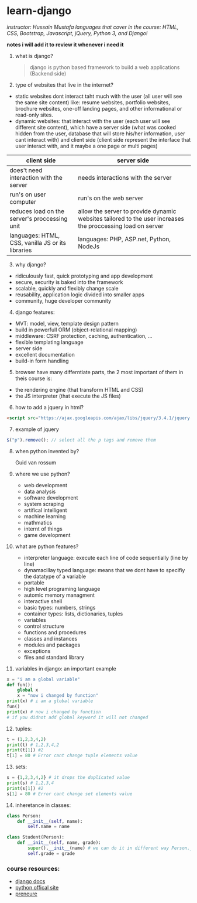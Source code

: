 # learn-django 
*instructor: Hussain Mustafa*
*languages that cover in the course: HTML, CSS, Bootstrap, Javascript, jQuery, Python 3, and Django!*


**notes i will add it to review it whenever i need it**

1. what is django?
    > django is python based framework to build a web applications (Backend side)

2. type of websites that live in the internet?
- static websites dont interact taht much with the user (all user will see the same site content) like: resume websites, portfolio websites, brochure websites, one-off landing pages, and other informational or read-only sites.
- dynamic websites: that interact with the user (each user will see different site content), which have a server side (what was cooked hidden from the user, database that will store his/her information, user cant interact with) and client side (client side represent the interface that user interact with, and it maybe a one page or multi pages) 

| client side | server side|
|-------------|------------|
|does't need interaction with the server|needs interactions with the server|
|run's on user computer|run's on the web server|
|reduces load on the server's proccessing unit|allow the server to provide dynamic websites tailored to the user increases the proccessing load on server|
|languages: HTML, CSS, vanilla JS or its libraries|languages: PHP, ASP.net, Python, NodeJs|

3. why django?
- ridiculously fast, quick prototyping and app development
- secure, security is baked into the framework
- scalable, quickly and flexibly change scale
- reusability, application logic divided into smaller apps
- community, huge developer community                      

4. django features:
- MVT: model, view, template design pattern
- build in powerfull ORM (object-relational mapping)
- middleware: CSRF protection, caching, authentication, ...
- flexible templating language
- server side 
- excellent documentation
- build-in form handling


5. browser have many differntiate parts, the 2 most important of them in theis course is:
- the rendering engine (that transform HTML and CSS)
- the JS interpreter (that execute the JS files)

6. how to add a jquery in html?
```html
<script src="https://ajax.googleapis.com/ajax/libs/jquery/3.4.1/jquery.min.js"></script>
```

7. example of jquery
```js
$("p").remove(); // select all the p tags and remove them
```
8. when python invented by? 

    Guid van rossum

9. where we use python?
   - web development
   - data analysis
   - software development
   - system scraping
   - artifical intelligent
   - machine learning
   - mathmatics
   - internt of things
   - game development

10. what are python features?
    - interpreter language: execute each line of code sequentially (line by line)
    - dynamacillay typed language: means that we dont have to specifiy the datatype of a variable
    - portable
    - high level programing language
    - automic memory managment
    - interactive shell
    - basic types: numbers, strings
    - container types: lists, dictionaries, tuples
    - variables
    - control structure
    - functions and procedures
    - classes and instances
    - modules and packages
    - exceptions
    - files and standard library

11. variables in django: an important example
```python
x = "i am a global variable"
def fun():
    global x 
    x = "now i changed by function"
print(x) # i am a global variable
fun()
print(x) # now i changed by function
# if you didnot add global keyword it will not changed
```

12. tuples:
```python
t = (1,2,3,4,2)
print(t) # 1,2,3,4,2
print(t[1]) #2
t[1] = 80 # Error cant change tuple elements value
```

13. sets:
```python
s = {1,2,3,4,2} # it drops the duplicated value
print(s) # 1,2,3,4
print(s[1]) #2
s[1] = 80 # Error cant change set elements value
```

14. inheretance in classes:
```python
class Person:
    def __init__(self, name):
        self.name = name

class Student(Person):
    def __init__(self, name, grade):
        super().__init__(name) # we can do it in different way Person.__init__(name)
        self.grade = grade
```



### course resources:
- [django docs](https://docs.djangoproject.com/en/4.1/)
- [python offical site](https://www.python.org/)
- [preneure](https://preneure.com/)
